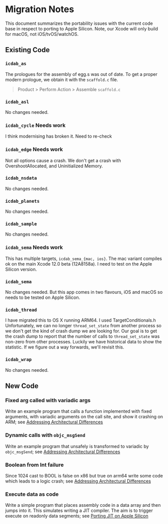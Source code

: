 # Migration Notes

This document summarizes the portability issues with the current code base in respect to porting
to Apple Silicon.  Note, our Xcode will only build for macOS, not iOS/tvOS/watchOS.

## Existing Code

### `icdab_as`

The prologues for the assembly of egg.s was out of date.  To get a proper modern prologue, we obtain it with the `scaffold.c` file.
>  Product > Perform Action > Assemble `scaffold.c`

### `icdab_asl`

No changes needed.

### `icdab_cycle` Needs work

I think modernising has broken it.  Need to re-check

### `icdab_edge` Needs work

Not all options cause a crash.  We don't get a crash with OvershootAllocated, and Uninitialized Memory.

### `icdab_nsdata`

No changes needed.

### `icdab_planets`

No changes needed.

### `icdab_sample`

No changes needed.

### `icdab_sema` Needs work

This has multiple targets, `icdab_sema_{mac, ios}`.  The mac variant compiles ok on the main Xcode 12.0 beta (12A8158a).  I need to test on the Apple Silicon version.

### `icdab_sema`

No changes needed.  But this app comes in two flavours, iOS and macOS so needs to be tested on Apple Silicon.

### `icdab_thread` 

I have migrated this to OS X running ARM64.  I used TargetConditionals.h  Unfortunately, we can no longer
`thread_set_state` from another process so we don't get the kind of crash dump we are looking for.  Our goal
is to get the crash dump to report that the number of calls to `thread_set_state` was non-zero from other processes.
Luckily we have historical data to show the statistic.  If we figure out a way forwards, we'll revisit this.

### `icdab_wrap`

No changes needed.

## New Code

### Fixed arg called with variadic args

Write an example program that calls a function implemented with fixed arguments, with variadic arguments on the call site, and show it crashing on ARM; see [Addressing Architectural Differences](https://developer.apple.com/documentation/apple_silicon/addressing_architectural_differences_in_your_macos_code)

### Dynamic calls with `objc_msgSend`

Write an example program that unsafely is transformed to variadic by `objc_msgSend`; see [Addressing Architectural Differences](https://developer.apple.com/documentation/apple_silicon/addressing_architectural_differences_in_your_macos_code)

### Boolean from Int failure

Since 1024 cast to BOOL is false on x86 but true on arm64 write some code which leads to a logic crash; see [Addressing Architectural Differences](https://developer.apple.com/documentation/apple_silicon/addressing_architectural_differences_in_your_macos_code)

### Execute data as code

Write a simple program that places assembly code in a data array and then jumps into it.  This simulates writing a JIT compiler.  The aim is to trigger execute on readonly data segments; see [Porting JIT on Apple Silicon](https://developer.apple.com/documentation/apple_silicon/porting_just-in-time_compilers_to_apple_silicon)
